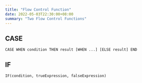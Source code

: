 ```yaml
---
title: "Flow Control Function"
date: 2022-05-03T22:30:00+08:00
summary: "Two Flow Control Functions"
---
```


## CASE

```mysql
CASE WHEN condition THEN result [WHEN ...] [ELSE result] END
```

## IF

```mysql
IF(condition, trueExpression, falseExpression)
```
